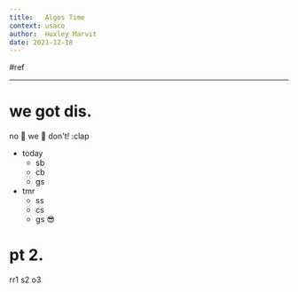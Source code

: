```yaml
---
title:   Algos Time
context: usaco
author:  Huxley Marvit
date: 2021-12-18
---
```


#ref

***

# we got dis.
no :clap: we :clap: don't! :clap


- today
	- sb
	- cb
	- gs
- tmr
	- ss
	- cs
	- gs :sunglasses:


# pt 2. 

rr1
s2
o3




















































